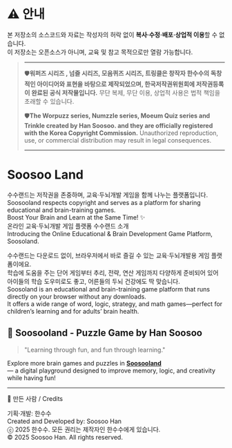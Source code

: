 # ⚠️ 안내
본 저장소의 소스코드와 자료는 작성자의 허락 없이 **복사·수정·배포·상업적 이용**할 수 없습니다.  
이 저장소는 오픈소스가 아니며, 교육 및 참고 목적으로만 열람 가능합니다.

>---
>
>🛡️**워퍼즈 시리즈 , 넘즐 시리즈, 모음퀴즈 시리즈, 트링클은  창작자 한수수의 독창적인 아이디어와 표현을 바탕으로 제작되었으며, 한국저작권위원회에 저작권등록이 완료된 공식 저작물입니다.** 
>무단 복제, 무단 이용, 상업적 사용은 법적 책임을 초래할 수 있습니다.   
>
>🛡️**The Worpuzz series, Numzzle series, Moeum Quiz series and Trinkle
> created by Han Soosoo. 
>and they are officially registered with the Korea Copyright Commission.**
>Unauthorized reproduction, use, or commercial distribution may result
>in legal consequences.
>
>-----

# Soosoo Land
수수랜드는 저작권을 존중하며, 교육·두뇌개발 게임을 함께 나누는 플랫폼입니다.    
Soosooland respects copyright and serves as a platform for sharing educational and brain-training games.   
Boost Your Brain and Learn at the Same Time! ✨      
온라인 교육·두뇌개발 게임 플랫폼 수수랜드 소개  
Introducing the Online Educational & Brain Development Game Platform, Soosoland. 
   
수수랜드는 다운로드 없이, 브라우저에서 바로 즐길 수 있는 교육·두뇌개발용 게임 플랫폼이에요.  
학습에 도움을 주는 단어 게임부터 추리, 전략, 연산 게임까지 다양하게 준비되어 있어 아이들의 학습 도우미로도 좋고, 어른들의 두뇌 건강에도 딱 맞습니다.  
Soosoland is an educational and brain-training game platform that runs directly on your browser without any downloads.  
It offers a wide range of word, logic, strategy, and math games—perfect for children’s learning and for adults’ brain health.  
   
   ## 🌟 Soosooland -  Puzzle Game  by Han Soosoo

> "Learning through fun, and fun through learning."

Explore more brain games and puzzles in **[Soosooland](https://soosooland.com/)**    
— a digital playground designed to improve memory, logic, and creativity while having fun!

---

👤 만든 사람 / Credits

기획·개발: 한수수   
Created and Developed by: Soosoo Han  
ⓒ 2025 한수수. 모든 권리는 제작자인 한수수에게 있습니다.   
© 2025 Soosoo Han. All rights reserved.​​​​​​​​​​​​​​​​   

